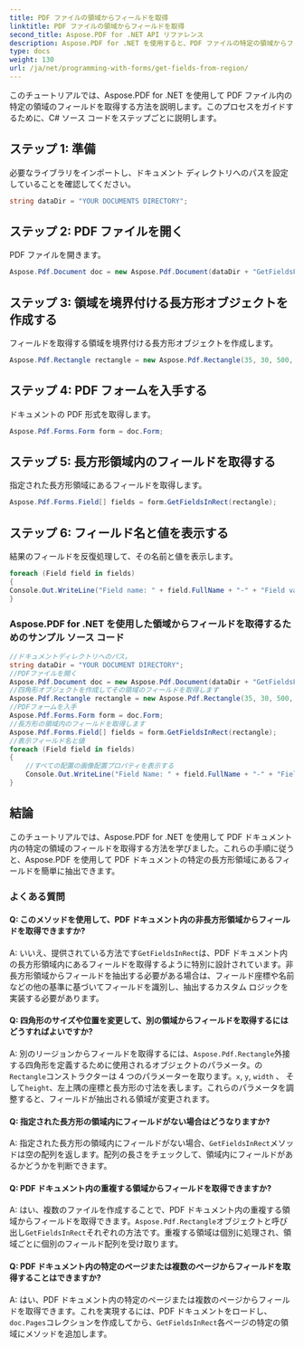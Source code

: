 ```yaml
---
title: PDF ファイルの領域からフィールドを取得
linktitle: PDF ファイルの領域からフィールドを取得
second_title: Aspose.PDF for .NET API リファレンス
description: Aspose.PDF for .NET を使用すると、PDF ファイルの特定の領域からフィールドを簡単に取得できます。
type: docs
weight: 130
url: /ja/net/programming-with-forms/get-fields-from-region/
---
```

このチュートリアルでは、Aspose.PDF for .NET を使用して PDF ファイル内の特定の領域のフィールドを取得する方法を説明します。このプロセスをガイドするために、C# ソース コードをステップごとに説明します。

## ステップ 1: 準備

必要なライブラリをインポートし、ドキュメント ディレクトリへのパスを設定していることを確認してください。

```csharp
string dataDir = "YOUR DOCUMENTS DIRECTORY";
```

## ステップ 2: PDF ファイルを開く

PDF ファイルを開きます。

```csharp
Aspose.Pdf.Document doc = new Aspose.Pdf.Document(dataDir + "GetFieldsFromRegion.pdf");
```

## ステップ 3: 領域を境界付ける長方形オブジェクトを作成する

フィールドを取得する領域を境界付ける長方形オブジェクトを作成します。

```csharp
Aspose.Pdf.Rectangle rectangle = new Aspose.Pdf.Rectangle(35, 30, 500, 500);
```

## ステップ 4: PDF フォームを入手する

ドキュメントの PDF 形式を取得します。

```csharp
Aspose.Pdf.Forms.Form form = doc.Form;
```

## ステップ 5: 長方形領域内のフィールドを取得する

指定された長方形領域にあるフィールドを取得します。

```csharp
Aspose.Pdf.Forms.Field[] fields = form.GetFieldsInRect(rectangle);
```

## ステップ 6: フィールド名と値を表示する

結果のフィールドを反復処理して、その名前と値を表示します。

```csharp
foreach (Field field in fields)
{
Console.Out.WriteLine("Field name: " + field.FullName + "-" + "Field value: " + field.Value);
}
```

### Aspose.PDF for .NET を使用した領域からフィールドを取得するためのサンプル ソース コード 
```csharp
//ドキュメントディレクトリへのパス。
string dataDir = "YOUR DOCUMENT DIRECTORY";
//PDFファイルを開く
Aspose.Pdf.Document doc = new Aspose.Pdf.Document(dataDir + "GetFieldsFromRegion.pdf");
//四角形オブジェクトを作成してその領域のフィールドを取得します
Aspose.Pdf.Rectangle rectangle = new Aspose.Pdf.Rectangle(35, 30, 500, 500);
//PDFフォームを入手
Aspose.Pdf.Forms.Form form = doc.Form;
//長方形の領域内のフィールドを取得します
Aspose.Pdf.Forms.Field[] fields = form.GetFieldsInRect(rectangle);
//表示フィールド名と値
foreach (Field field in fields)
{
	//すべての配置の画像配置プロパティを表示する
	Console.Out.WriteLine("Field Name: " + field.FullName + "-" + "Field Value: " + field.Value);
}
```

## 結論

このチュートリアルでは、Aspose.PDF for .NET を使用して PDF ドキュメント内の特定の領域のフィールドを取得する方法を学びました。これらの手順に従うと、Aspose.PDF を使用して PDF ドキュメントの特定の長方形領域にあるフィールドを簡単に抽出できます。

### よくある質問

#### Q: このメソッドを使用して、PDF ドキュメント内の非長方形領域からフィールドを取得できますか?

 A: いいえ、提供されている方法です`GetFieldsInRect`は、PDF ドキュメント内の長方形領域内にあるフィールドを取得するように特別に設計されています。非長方形領域からフィールドを抽出する必要がある場合は、フィールド座標や名前などの他の基準に基づいてフィールドを識別し、抽出するカスタム ロジックを実装する必要があります。

#### Q: 四角形のサイズや位置を変更して、別の領域からフィールドを取得するにはどうすればよいですか?

 A: 別のリージョンからフィールドを取得するには、`Aspose.Pdf.Rectangle`外接する四角形を定義するために使用されるオブジェクトのパラメータ。の`Rectangle`コンストラクターは 4 つのパラメーターを取ります。`x`, `y`, `width` 、 そして`height`、左上隅の座標と長方形の寸法を表します。これらのパラメータを調整すると、フィールドが抽出される領域が変更されます。

#### Q: 指定された長方形の領域内にフィールドがない場合はどうなりますか?

 A: 指定された長方形の領域内にフィールドがない場合、`GetFieldsInRect`メソッドは空の配列を返します。配列の長さをチェックして、領域内にフィールドがあるかどうかを判断できます。

#### Q: PDF ドキュメント内の重複する領域からフィールドを取得できますか?

 A: はい、複数のファイルを作成することで、PDF ドキュメント内の重複する領域からフィールドを取得できます。`Aspose.Pdf.Rectangle`オブジェクトと呼び出し`GetFieldsInRect`それぞれの方法です。重複する領域は個別に処理され、領域ごとに個別のフィールド配列を受け取ります。

#### Q: PDF ドキュメント内の特定のページまたは複数のページからフィールドを取得することはできますか?

A: はい、PDF ドキュメント内の特定のページまたは複数のページからフィールドを取得できます。これを実現するには、PDF ドキュメントをロードし、`doc.Pages`コレクションを作成してから、`GetFieldsInRect`各ページの特定の領域にメソッドを追加します。